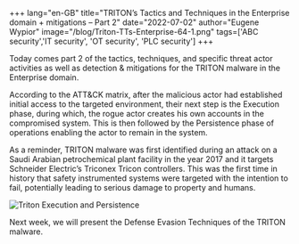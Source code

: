 +++
lang="en-GB"
title="TRITON’s Tactics and Techniques in the Enterprise domain + mitigations – Part 2"
date="2022-07-02"
author="Eugene Wypior"
image="/blog/Triton-TTs-Enterprise-64-1.png"
tags=['ABC security','IT security', 'OT security', 'PLC security']
+++

Today comes part 2 of the tactics, techniques, and specific threat actor activities as well as detection & mitigations for the TRITON malware in the Enterprise domain.

According to the ATT&CK matrix, after the malicious actor had established initial access to the targeted environment, their next step is the Execution phase, during which, the rogue actor creates his own accounts in the compromised system. This is then followed by the Persistence phase of operations enabling the actor to remain in the system.

As a reminder, TRITON malware was first identified during an attack on a Saudi Arabian petrochemical plant facility in the year 2017 and it targets Schneider Electric’s Triconex Tricon controllers. This was the first time in history that safety instrumented systems were targeted with the intention to fail, potentially leading to serious damage to property and humans.

![Triton Execution and Persistence](/blog/TRITON-ENT_2_2.png)

Next week, we will present the Defense Evasion Techniques of the TRITON malware.